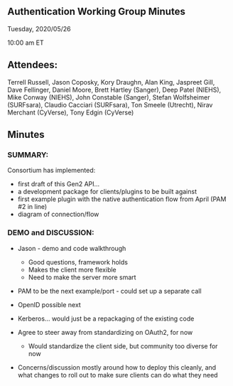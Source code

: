 ## Authentication Working Group Minutes

Tuesday, 2020/05/26

10:00 am ET

## Attendees:

Terrell Russell, Jason Coposky, Kory Draughn, Alan King, Jaspreet Gill, Dave Fellinger, Daniel Moore, Brett Hartley (Sanger), Deep Patel (NIEHS), Mike Conway (NIEHS), John Constable (Sanger), Stefan Wolfsheimer (SURFsara), Claudio Cacciari (SURFsara), Ton Smeele (Utrecht), Nirav Merchant (CyVerse), Tony Edgin (CyVerse)

## Minutes

### SUMMARY:

Consortium has implemented:
 - first draft of this Gen2 API...
 - a development package for clients/plugins to be built against
 - first example plugin with the native authentication flow from April (PAM #2 in line)
 - diagram of connection/flow

### DEMO and DISCUSSION:

 - Jason - demo and code walkthrough 
    - Good questions, framework holds
    - Makes the client more flexible
    - Need to make the server more smart
 - PAM to be the next example/port - could set up a separate call
 - OpenID possible next
 - Kerberos... would just be a repackaging of the existing code

 - Agree to steer away from standardizing on OAuth2, for now
    - Would standardize the client side, but community too diverse for now

 - Concerns/discussion mostly around how to deploy this cleanly, and what changes to roll out to make sure clients can do what they need

